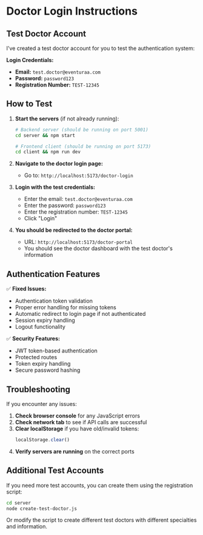 # Doctor Login Instructions

## Test Doctor Account

I've created a test doctor account for you to test the authentication system:

**Login Credentials:**
- **Email:** `test.doctor@eventuraa.com`
- **Password:** `password123`
- **Registration Number:** `TEST-12345`

## How to Test

1. **Start the servers** (if not already running):
   ```bash
   # Backend server (should be running on port 5001)
   cd server && npm start
   
   # Frontend client (should be running on port 5173)
   cd client && npm run dev
   ```

2. **Navigate to the doctor login page:**
   - Go to: `http://localhost:5173/doctor-login`

3. **Login with the test credentials:**
   - Enter the email: `test.doctor@eventuraa.com`
   - Enter the password: `password123`
   - Enter the registration number: `TEST-12345`
   - Click "Login"

4. **You should be redirected to the doctor portal:**
   - URL: `http://localhost:5173/doctor-portal`
   - You should see the doctor dashboard with the test doctor's information

## Authentication Features

✅ **Fixed Issues:**
- Authentication token validation
- Proper error handling for missing tokens
- Automatic redirect to login page if not authenticated
- Session expiry handling
- Logout functionality

✅ **Security Features:**
- JWT token-based authentication
- Protected routes
- Token expiry handling
- Secure password hashing

## Troubleshooting

If you encounter any issues:

1. **Check browser console** for any JavaScript errors
2. **Check network tab** to see if API calls are successful
3. **Clear localStorage** if you have old/invalid tokens:
   ```javascript
   localStorage.clear()
   ```
4. **Verify servers are running** on the correct ports

## Additional Test Accounts

If you need more test accounts, you can create them using the registration script:
```bash
cd server
node create-test-doctor.js
```

Or modify the script to create different test doctors with different specialties and information. 